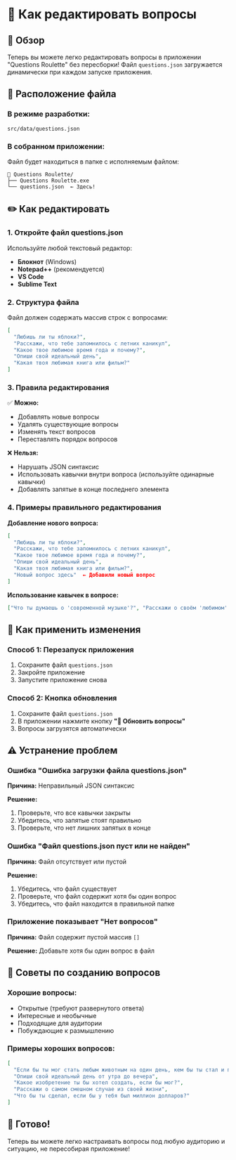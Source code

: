 # 📝 Как редактировать вопросы

## 🎯 Обзор

Теперь вы можете легко редактировать вопросы в приложении "Questions Roulette" без пересборки! Файл `questions.json` загружается динамически при каждом запуске приложения.

## 📁 Расположение файла

### В режиме разработки:

```
src/data/questions.json
```

### В собранном приложении:

Файл будет находиться в папке с исполняемым файлом:

```
📁 Questions Roulette/
├── Questions Roulette.exe
└── questions.json  ← Здесь!
```

## ✏️ Как редактировать

### 1. Откройте файл questions.json

Используйте любой текстовый редактор:

- **Блокнот** (Windows)
- **Notepad++** (рекомендуется)
- **VS Code**
- **Sublime Text**

### 2. Структура файла

Файл должен содержать массив строк с вопросами:

```json
[
  "Любишь ли ты яблоки?",
  "Расскажи, что тебе запомнилось с летних каникул",
  "Какое твое любимое время года и почему?",
  "Опиши свой идеальный день",
  "Какая твоя любимая книга или фильм?"
]
```

### 3. Правила редактирования

✅ **Можно:**

- Добавлять новые вопросы
- Удалять существующие вопросы
- Изменять текст вопросов
- Переставлять порядок вопросов

❌ **Нельзя:**

- Нарушать JSON синтаксис
- Использовать кавычки внутри вопроса (используйте одинарные кавычки)
- Добавлять запятые в конце последнего элемента

### 4. Примеры правильного редактирования

**Добавление нового вопроса:**

```json
[
  "Любишь ли ты яблоки?",
  "Расскажи, что тебе запомнилось с летних каникул",
  "Какое твое любимое время года и почему?",
  "Опиши свой идеальный день",
  "Какая твоя любимая книга или фильм?",
  "Новый вопрос здесь"  ← Добавили новый вопрос
]
```

**Использование кавычек в вопросе:**

```json
["Что ты думаешь о 'современной музыке'?", "Расскажи о своём 'любимом' фильме"]
```

## 🔄 Как применить изменения

### Способ 1: Перезапуск приложения

1. Сохраните файл `questions.json`
2. Закройте приложение
3. Запустите приложение снова

### Способ 2: Кнопка обновления

1. Сохраните файл `questions.json`
2. В приложении нажмите кнопку **"📄 Обновить вопросы"**
3. Вопросы загрузятся автоматически

## ⚠️ Устранение проблем

### Ошибка "Ошибка загрузки файла questions.json"

**Причина:** Неправильный JSON синтаксис

**Решение:**

1. Проверьте, что все кавычки закрыты
2. Убедитесь, что запятые стоят правильно
3. Проверьте, что нет лишних запятых в конце

### Ошибка "Файл questions.json пуст или не найден"

**Причина:** Файл отсутствует или пустой

**Решение:**

1. Убедитесь, что файл существует
2. Проверьте, что файл содержит хотя бы один вопрос
3. Убедитесь, что файл находится в правильной папке

### Приложение показывает "Нет вопросов"

**Причина:** Файл содержит пустой массив `[]`

**Решение:**
Добавьте хотя бы один вопрос в файл

## 🎨 Советы по созданию вопросов

### Хорошие вопросы:

- Открытые (требуют развернутого ответа)
- Интересные и необычные
- Подходящие для аудитории
- Побуждающие к размышлению

### Примеры хороших вопросов:

```json
[
  "Если бы ты мог стать любым животным на один день, кем бы ты стал и почему?",
  "Опиши свой идеальный день от утра до вечера",
  "Какое изобретение ты бы хотел создать, если бы мог?",
  "Расскажи о самом смешном случае из своей жизни",
  "Что бы ты сделал, если бы у тебя был миллион долларов?"
]
```

## 🚀 Готово!

Теперь вы можете легко настраивать вопросы под любую аудиторию и ситуацию, не пересобирая приложение!
